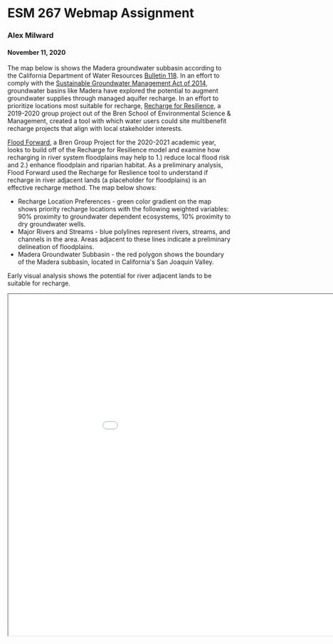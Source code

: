 ESM 267 Webmap Assignment
=========================
### Alex Milward
#### November 11, 2020


The map below is shows the Madera groundwater subbasin according to the California Department of Water Resources [Bulletin 118](https://water.ca.gov/Programs/Groundwater-Management/Bulletin-118).  In an effort to comply with the [Sustainable Groundwater Management Act of 2014](https://water.ca.gov/Programs/Groundwater-Management/SGMA-Groundwater-Management), groundwater basins like Madera have explored the potential to augment groundwater supplies through managed aquifer recharge.  In an effort to prioritize locations most suitable for recharge, [Recharge for Resilience](https://waterresilience.wixsite.com/waterresilienceca), a 2019-2020 group project out of the Bren School of Environmental Science & Management, created a tool with which water users could site multibenefit recharge projects that align with local stakeholder interests.  

[Flood Forward](https://floodforward.wixsite.com/website), a Bren Group Project for the 2020-2021 academic year, looks to build off of the Recharge for Resilience model and examine how recharging in river system floodplains may help to 1.) reduce local flood risk and 2.) enhance floodplain and riparian habitat.  As a preliminary analysis, Flood Forward used the Recharge for Reslience tool to understand if recharge in river adjacent lands (a placeholder for floodplains) is an effective recharge method.  The map below shows:

- Recharge Location Preferences - green color gradient on the map shows priority recharge locations with the following weighted variables: 90% proximity to groundwater dependent ecosystems, 10% proximity to dry groundwater wells.
- Major Rivers and Streams - blue polylines represent rivers, streams, and channels in the area. Areas adjacent to these lines indicate a preliminary delineation of floodplains.
- Madera Groundwater Subbasin - the red polygon shows the boundary of the Madera subbasin, located in California's San Joaquin Valley.

Early visual analysis shows the potential for river adjacent lands to be suitable for recharge. 

<iframe src="assignment_2/index.html" width=1024 height=768></iframe>

